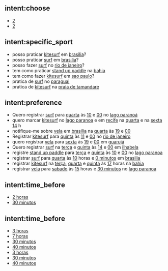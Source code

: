 ## intent:choose
- [2](choice)
- [2](choice)

## intent:specific_sport
- posso praticar [kitesurf](sport) em [brasilia](locale)?
- posso praticar [surf](sport) em [brasilia](locale)?
- posso fazer [surf](sport) no [rio de janeiro](locale)?
- tem como praticar [stand up paddle](sport) na [bahia](locale)
- tem como fazer [kitesurf](sport) em [sao paulo](locale)?
- pratica de [surf](sport) no [paraguai](locale)
- pratica de [kitesurf](surf) na [praia de tamandare](locale)

## intent:preference
- Quero registrar [surf](sport) para [quarta](user_day) às [10](user_hour) e [00](user_minute) no [lago paranoá](locale)
- quero marcar [kitesurf](sport) no [lago paranoa](locale) e em [recife](locale) na [quarta](user_day) e na [sexta](user_day) [14](user_hour) h
- notifique-me sobre [vela](sport) em [brasilia](locale) na [quarta](user_day) às [19](user_hour) e [00](user_minute)
- Registrar [kitesurf](sport) para [quinta](user_day) às [11](user_hour) e [00](user_minute) no [rio de janeiro](locale)
- quero registrar [vela](sport) para [sexta](user_day) às [19](user_hour) e [00](user_minute) em [guarujá](locale)
- Quero registrar [surf](sport) na [terça](user_day) e [quinta](user_day) às [14](user_hour) e [00](user_minute) em [ilhabela](locale)
- registre [stand up paddle](sport) para [terça](user_day) e [quinta](user_day) às [10](user_hour) e [00](user_minute) no [lago paranoa](locale)
- registrar [surf](sport) para [quarta](user_day) às [10](user_hour) horas e [0 minutos](user_minute) em [brasilia](locale)
- registrar [kitesurf](sport) na [terça](user_day), [quarta](user_day) e [quinta](user_day) às [17](user_hour) horas na [bahia](locale)
- registrar [vela](sport) para [sabado](user_day) às [15](user_hour) horas e [30 minutos](user_minute) no [lago paranoa](locale)

## intent:time_before
- [2 horas](hours_before)
- [30 minutos](minutes_before)

## intent:time_before
- [3 horas](hours_before)
- [7 horas](hours_before)
- [30 minutos](minutes_before)
- [40 minutos](minutes_before)
- [3 horas](hours_before)
- [30 minutos](minutes_before)
- [40 minutos](minutes_before)
